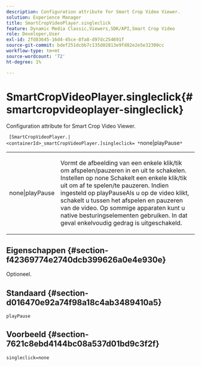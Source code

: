 ```yaml
---
description: Configuration attribute for Smart Crop Video Viewer.
solution: Experience Manager
title: SmartCropVideoPlayer.singleclick
feature: Dynamic Media Classic,Viewers,SDK/API,Smart Crop Video
role: Developer,User
exl-id: 2fd83645-16d4-45ce-8fa8-d97dc254691f
source-git-commit: bdef251dcbb7c135d02813e9fd82e2e5e32300cc
workflow-type: tm+mt
source-wordcount: '72'
ht-degree: 1%

---
```


# SmartCropVideoPlayer.singleclick{#smartcropvideoplayer-singleclick}

Configuration attribute for Smart Crop Video Viewer.

` [SmartCropVideoPlayer.|<containerId>_smartCropVideoPlayer.]singleclick= *`none|playPause`*`

<table id="table_C616483932C2482CA9794DDD7313FD7C"> 
 <tbody> 
  <tr> 
   <td colname="col1"> <p> <span class="codeph"> <span class="varname"> none|playPause</span> </span> </p> </td> 
   <td colname="col2"> <p> Vormt de afbeelding van een enkele klik/tik om afspelen/pauzeren in en uit te schakelen. Instellen op <span class="codeph"> none</span> Schakelt een enkele klik/tik uit om af te spelen/te pauzeren. Indien ingesteld op <span class="codeph"> playPause</span>Als u op de video klikt, schakelt u tussen het afspelen en pauzeren van de video. Op sommige apparaten kunt u native besturingselementen gebruiken. In dat geval <span class="codeph"> enkelvoudig</span> gedrag is uitgeschakeld. </p> </td> 
  </tr> 
 </tbody> 
</table>

## Eigenschappen {#section-f42369774e2740dcb399626a0e4e930e}

Optioneel.

## Standaard {#section-d016470e92a74f98a18c4ab3489410a5}

`playPause`

## Voorbeeld {#section-7621c8ebd4144bc08a537d01bd9c3f2f}

```
singleclick=none
```
